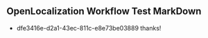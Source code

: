 ## OpenLocalization Workflow Test MarkDown
* dfe3416e-d2a1-43ec-811c-e8e73be03889 thanks!

<!--HONumber=Jul16_HO3-->


